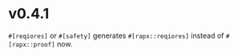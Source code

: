 # v0.4.1

`#[reqiores]` or `#[safety]` generates `#[rapx::reqiores]` instead of `#[rapx::proof]` now.
